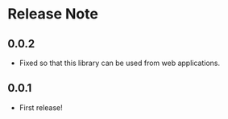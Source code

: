 # Release Note

## 0.0.2

- Fixed so that this library can be used from web applications.

## 0.0.1

- First release!
